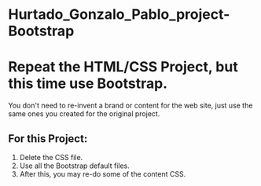 # Hurtado_Gonzalo_Pablo_project-Bootstrap

# Repeat the HTML/CSS Project, but this time use Bootstrap.

You don't need to re-invent a brand or content for the web site, just use the same ones you created for the original project.

## For this Project:
1. Delete the CSS file.
2. Use all the Bootstrap default files.
3. After this, you may re-do some of the content CSS.
